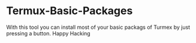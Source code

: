 # Termux-Basic-Packages 
With this tool you can install most of your basic packags of Turmex by just pressing a button.
Happy Hacking

